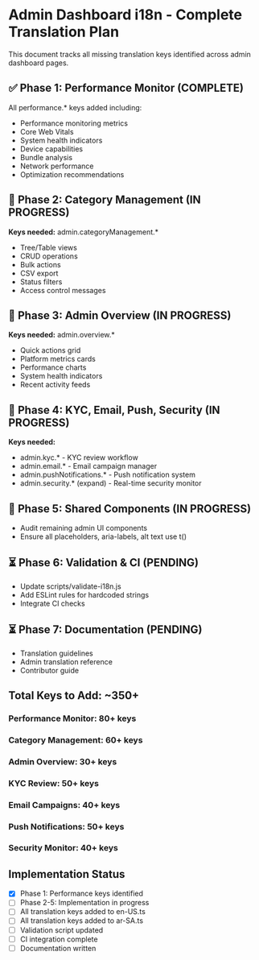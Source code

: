 # Admin Dashboard i18n - Complete Translation Plan

This document tracks all missing translation keys identified across admin dashboard pages.

## ✅ Phase 1: Performance Monitor (COMPLETE)
All performance.* keys added including:
- Performance monitoring metrics
- Core Web Vitals
- System health indicators
- Device capabilities
- Bundle analysis
- Network performance
- Optimization recommendations

## 🔄 Phase 2: Category Management (IN PROGRESS)
**Keys needed:** admin.categoryManagement.*
- Tree/Table views
- CRUD operations
- Bulk actions
- CSV export
- Status filters
- Access control messages

## 🔄 Phase 3: Admin Overview (IN PROGRESS)
**Keys needed:** admin.overview.*
- Quick actions grid
- Platform metrics cards
- Performance charts
- System health indicators
- Recent activity feeds

## 🔄 Phase 4: KYC, Email, Push, Security (IN PROGRESS)
**Keys needed:**
- admin.kyc.* - KYC review workflow
- admin.email.* - Email campaign manager
- admin.pushNotifications.* - Push notification system
- admin.security.* (expand) - Real-time security monitor

## 🔄 Phase 5: Shared Components (IN PROGRESS)
- Audit remaining admin UI components
- Ensure all placeholders, aria-labels, alt text use t()

## ⏳ Phase 6: Validation & CI (PENDING)
- Update scripts/validate-i18n.js
- Add ESLint rules for hardcoded strings
- Integrate CI checks

## ⏳ Phase 7: Documentation (PENDING)
- Translation guidelines
- Admin translation reference
- Contributor guide

## Total Keys to Add: ~350+

### Performance Monitor: 80+ keys
### Category Management: 60+ keys
### Admin Overview: 30+ keys  
### KYC Review: 50+ keys
### Email Campaigns: 40+ keys
### Push Notifications: 50+ keys
### Security Monitor: 40+ keys

## Implementation Status
- [x] Phase 1: Performance keys identified
- [ ] Phase 2-5: Implementation in progress
- [ ] All translation keys added to en-US.ts
- [ ] All translation keys added to ar-SA.ts
- [ ] Validation script updated
- [ ] CI integration complete
- [ ] Documentation written
